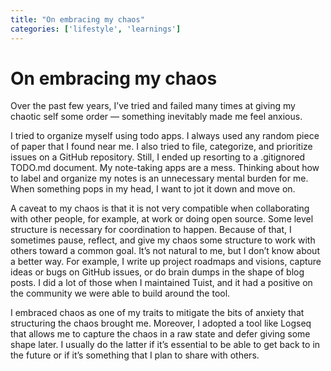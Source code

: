 ```yaml
---
title: "On embracing my chaos"
categories: ['lifestyle', 'learnings']
---
```


# On embracing my chaos

Over the past few years, I’ve tried and failed many times at giving my chaotic self some order — something inevitably made me feel anxious.

I tried to organize myself using todo apps. I always used any random piece of paper that I found near me. I also tried to file, categorize, and prioritize issues on a GitHub repository. Still, I ended up resorting to a .gitignored TODO.md document. My note-taking apps are a mess. Thinking about how to label and organize my notes is an unnecessary mental burden for me. When something pops in my head, I want to jot it down and move on.

A caveat to my chaos is that it is not very compatible when collaborating with other people, for example, at work or doing open source. Some level structure is necessary for coordination to happen. Because of that, I sometimes pause, reflect, and give my chaos some structure to work with others toward a common goal. It’s not natural to me, but I don’t know about a better way. For example, I write up project roadmaps and visions, capture ideas or bugs on GitHub issues, or do brain dumps in the shape of blog posts. I did a lot of those when I maintained Tuist, and it had a positive on the community we were able to build around the tool.

I embraced chaos as one of my traits to mitigate the bits of anxiety that structuring the chaos brought me. Moreover, I adopted a tool like Logseq that allows me to capture the chaos in a raw state and defer giving some shape later. I usually do the latter if it’s essential to be able to get back to in the future or if it’s something that I plan to share with others.



